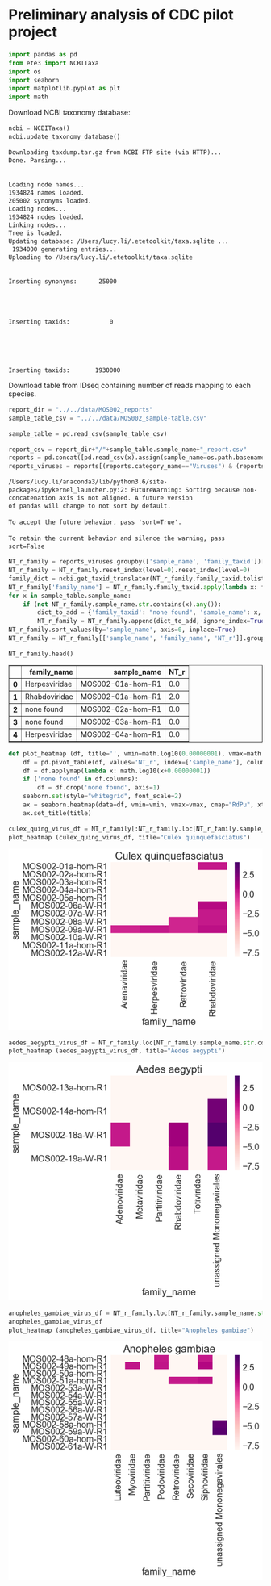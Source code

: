 
# Preliminary analysis of CDC pilot project


```python
import pandas as pd
from ete3 import NCBITaxa
import os
import seaborn
import matplotlib.pyplot as plt
import math
```

Download NCBI taxonomy database: 


```python
ncbi = NCBITaxa()
ncbi.update_taxonomy_database()
```

    Downloading taxdump.tar.gz from NCBI FTP site (via HTTP)...
    Done. Parsing...


    Loading node names...
    1934824 names loaded.
    205002 synonyms loaded.
    Loading nodes...
    1934824 nodes loaded.
    Linking nodes...
    Tree is loaded.
    Updating database: /Users/lucy.li/.etetoolkit/taxa.sqlite ...
     1934000 generating entries... 
    Uploading to /Users/lucy.li/.etetoolkit/taxa.sqlite


    Inserting synonyms:      25000 

    


    Inserting taxids:           0   

    
    


    Inserting taxids:       1930000 

    


Download table from IDseq containing number of reads mapping to each species.


```python
report_dir = "../../data/MOS002_reports"
sample_table_csv = "../../data/MOS002_sample-table.csv"
```


```python
sample_table = pd.read_csv(sample_table_csv)
```


```python
report_csv = report_dir+"/"+sample_table.sample_name+"_report.csv"
reports = pd.concat([pd.read_csv(x).assign(sample_name=os.path.basename(x).replace("_report.csv", "")) for x in report_csv])
reports_viruses = reports[(reports.category_name=="Viruses") & (reports.tax_level==2)]

```

    /Users/lucy.li/anaconda3/lib/python3.6/site-packages/ipykernel_launcher.py:2: FutureWarning: Sorting because non-concatenation axis is not aligned. A future version
    of pandas will change to not sort by default.
    
    To accept the future behavior, pass 'sort=True'.
    
    To retain the current behavior and silence the warning, pass sort=False
    
      



```python
NT_r_family = reports_viruses.groupby(['sample_name', 'family_taxid'])['NT_r'].sum().to_frame()
NT_r_family = NT_r_family.reset_index(level=0).reset_index(level=0)
family_dict = ncbi.get_taxid_translator(NT_r_family.family_taxid.tolist())
NT_r_family['family_name'] = NT_r_family.family_taxid.apply(lambda x: family_dict[x] if x>0 else 'unassigned Mononegavirales')
for x in sample_table.sample_name:
    if (not NT_r_family.sample_name.str.contains(x).any()):
        dict_to_add = {'family_taxid': "none found", 'sample_name': x, 'NT_r': 0.0, 'family_name': "none found"}
        NT_r_family = NT_r_family.append(dict_to_add, ignore_index=True)
NT_r_family.sort_values(by='sample_name', axis=0, inplace=True)
NT_r_family = NT_r_family[['sample_name', 'family_name', 'NT_r']].groupby(['sample_name', 'family_name'])['NT_r'].sum().to_frame().reset_index(level=0).reset_index(level=0)
```


```python
NT_r_family.head()
```




<div>
<style scoped>
    .dataframe tbody tr th:only-of-type {
        vertical-align: middle;
    }

    .dataframe tbody tr th {
        vertical-align: top;
    }

    .dataframe thead th {
        text-align: right;
    }
</style>
<table border="1" class="dataframe">
  <thead>
    <tr style="text-align: right;">
      <th></th>
      <th>family_name</th>
      <th>sample_name</th>
      <th>NT_r</th>
    </tr>
  </thead>
  <tbody>
    <tr>
      <th>0</th>
      <td>Herpesviridae</td>
      <td>MOS002-01a-hom-R1</td>
      <td>0.0</td>
    </tr>
    <tr>
      <th>1</th>
      <td>Rhabdoviridae</td>
      <td>MOS002-01a-hom-R1</td>
      <td>2.0</td>
    </tr>
    <tr>
      <th>2</th>
      <td>none found</td>
      <td>MOS002-02a-hom-R1</td>
      <td>0.0</td>
    </tr>
    <tr>
      <th>3</th>
      <td>none found</td>
      <td>MOS002-03a-hom-R1</td>
      <td>0.0</td>
    </tr>
    <tr>
      <th>4</th>
      <td>Herpesviridae</td>
      <td>MOS002-04a-hom-R1</td>
      <td>0.0</td>
    </tr>
  </tbody>
</table>
</div>




```python
def plot_heatmap (df, title='', vmin=math.log10(0.00000001), vmax=math.log10(NT_r_family.NT_r.max())):
    df = pd.pivot_table(df, values='NT_r', index=['sample_name'], columns=["family_name"]).fillna(0)
    df = df.applymap(lambda x: math.log10(x+0.00000001))
    if ('none found' in df.columns):
        df = df.drop('none found', axis=1)
    seaborn.set(style="whitegrid", font_scale=2)
    ax = seaborn.heatmap(data=df, vmin=vmin, vmax=vmax, cmap="RdPu", xticklabels=True, yticklabels=True)
    ax.set_title(title)

```


```python
culex_quing_virus_df = NT_r_family[:NT_r_family.loc[NT_r_family.sample_name.str.contains('13a')].index[0]]
plot_heatmap (culex_quing_virus_df, title="Culex quinquefasciatus")
```


![png](output_11_0.png)



```python
aedes_aegypti_virus_df = NT_r_family.loc[NT_r_family.sample_name.str.contains('1[3-48-9]a', regex=True)]
plot_heatmap (aedes_aegypti_virus_df, title="Aedes aegypti")
```


![png](output_12_0.png)



```python
anopheles_gambiae_virus_df = NT_r_family.loc[NT_r_family.sample_name.str.contains('4[8-9]a|5[0-1|3-9]a|6[0|1]a', regex=True)]
anopheles_gambiae_virus_df
plot_heatmap (anopheles_gambiae_virus_df, title="Anopheles gambiae")

```


![png](output_13_0.png)

